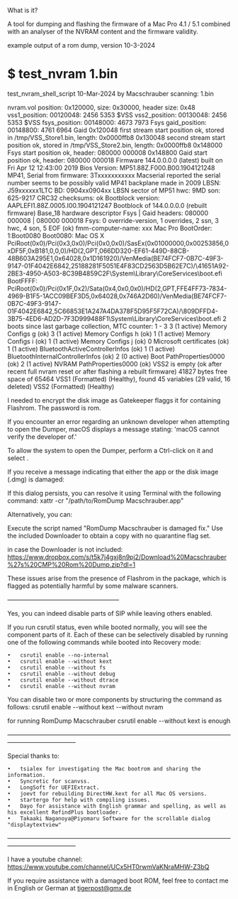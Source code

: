 What is it?

A tool for dumping and flashing the firmware of a Mac Pro 4.1 / 5.1 combined with an analyser of the NVRAM content and the firmware validity.




example output of a rom dump, version 10-3-2024



$ test_nvram 1.bin 
===================================================
test_nvram_shell_script 10-Mar-2024 by Macschrauber
scanning: 1.bin

nvram.vol position: 0x120000, size: 0x30000, header size: 0x48
vss1_position: 00120048: 2456 5353       $VSS
vss2_position: 00130048: 2456 5353       $VSS
fsys_position: 00148000: 4673 7973       Fsys
gaid_position: 00148800: 4761 6964       Gaid
0x120048 first stream start position ok, stored in /tmp/VSS_Store1.bin, length: 0x0000ffb8
0x130048 second stream start position ok, stored in /tmp/VSS_Store2.bin, length: 0x0000ffb8
0x148000 Fsys start position ok, header: 080000 000008
0x148800 Gaid start position ok, header: 080000 000018
Firmware 144.0.0.0.0 (latest) built on Fri Apr 12 12:43:00 2019
Bios Version: MP51.88Z.F000.B00.1904121248
MP41, Serial from firmware: 3Txxxxxxxxxxx
Macserial reported the serial number seems to be possibly valid
MP41 backplane made in 2009
LBSN: J59xxxxxx1LTC   BD: 0904xx0904xx   LBSN sector of MP51
hwc: 9MD   son: 625-9217
CRC32 checksums: ok
Bootblock version: AAPLEFI1.88Z.0005.I00.1904121247
Bootblock of 144.0.0.0.0 (rebuilt firmware)
Base_18 hardware descriptor
Fsys | Gaid headers: 080000 000008 | 080000 000018
Fsys: 0 override-version, 1 overrides, 2 ssn, 3 hwc, 4 son, 5 EOF (ok)
fmm-computer-name: xxx Mac Pro
BootOrder: 1:Boot0080
Boot0080: Mac OS X PciRoot(0x0)/Pci(0x3,0x0)/Pci(0x0,0x0)/SasEx(0x01000000,0x00253856,0xDF5F,0xB181,0,0,0)/HD(2,GPT,066DD320-EF61-449D-88CB-48B603A295E1,0x64028,0x1D161920)/VenMedia(BE74FCF7-0B7C-49F3-9147-01F4042E6842,25188281F5051E4F83CD2563D5B62E7C)/\41651A92-2BE3-4950-A503-8C39B4859C2F\System\Library\CoreServices\boot.efi
BootFFFF: PciRoot(0x0)/Pci(0x1F,0x2)/Sata(0x4,0x0,0x0)/HD(2,GPT,FFE4FF73-7834-4969-B1F5-1ACC09BEF3D5,0x64028,0x746A2D60)/VenMedia(BE74FCF7-0B7C-49F3-9147-01F4042E6842,5C66853E1A247A4DA378F5D95F5F72CA)/\809DFFD4-3B75-4ED6-AD2D-7F3D999488F1\System\Library\CoreServices\boot.efi
2 boots since last garbage collection, MTC counter: 1 - 3
3  (1 active) Memory Configs g (ok)
3  (1 active) Memory Configs h (ok)
1  (1 active) Memory Configs i (ok)
1  (1 active) Memory Configs j (ok)
0  Microsoft certificates (ok)
1  (1 active) BluetoothActiveControllerInfos (ok)
1  (1 active) BluetoothInternalControllerInfos (ok)
2  (0 active) Boot PathProperties0000 (ok)
2  (1 active) NVRAM PathProperties0000 (ok)
VSS2 is empty (ok after recent full nvram reset or after flashing a rebuilt firmware)
41827 bytes free space of 65464
VSS1 (Formatted) (Healthy), found 45 variables (29 valid, 16 deleted)
VSS2 (Formatted) (Healthy)







I needed to encrypt the disk image as Gatekeeper flaggs it for containing Flashrom.
The password is rom.







If you encounter an error regarding an unknown developer when attempting to open the Dumper, macOS displays a message stating: 'macOS cannot verify the developer of.'

To allow the system to open the Dumper, perform a Ctrl-click on it and select <open>.


If you receive a message indicating that either the app or the disk image (.dmg) is damaged:

If this dialog persists, you can resolve it using Terminal with the following command:
xattr -cr "/path/to/RomDump Macschrauber.app"



Alternatively, you can:

Execute the script named "RomDump Macschrauber is damaged fix."
Use the included Downloader to obtain a copy with no quarantine flag set.

in case the Downloader is not included:
https://www.dropbox.com/s/t5k7j4gxj8n9pj2/Download%20Macschrauber%27s%20CMP%20Rom%20Dump.zip?dl=1 


These issues arise from the presence of Flashrom in the package, which is flagged as potentially harmful by some malware scanners.

——————————————————



Yes, you can indeed disable parts of SIP while leaving others enabled.

If you run csrutil status, even while booted normally, you will see the component parts of it. Each of these can be selectively disabled by running one of the following commands while booted into Recovery mode:

	•	csrutil enable --no-internal
	•	csrutil enable --without kext
	•	csrutil enable --without fs
	•	csrutil enable --without debug
	•	csrutil enable --without dtrace
	•	csrutil enable --without nvram

You can disable two or more components by structuring the command as follows:
csrutil enable --without kext  --without nvram


for running RomDump Macschrauber csrutil enable --without kext is enough



———————————————————————————————————————————————

Special thanks to:

	•	tsialex for investigating the Mac bootrom and sharing the information.
	•	Syncretic for scanvss.
	•	LongSoft for UEFIExtract.
	•	joevt for rebuilding DirectHW.kext for all Mac OS versions.
	•	startergo for help with compiling issues.
 	•	Dayo for assistance with English grammar and spelling, as well as his excellent RefindPlus bootloader.
 	•	Takaaki Naganoya@Piyomaru Software for the scrollable dialog "displaytextview"




———————————————————————————————————————————————


I have a youtube channel: https://www.youtube.com/channel/UCx5HT0rwmVaKNraMHW-Z3bQ


If you require assistance with a damaged boot ROM, feel free to contact me in English or German at tigerpost@gmx.de